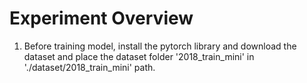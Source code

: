 # Experiment Overview

1. Before training model, install the pytorch library and download the dataset and place the dataset folder '2018_train_mini' in './dataset/2018_train_mini' path.



